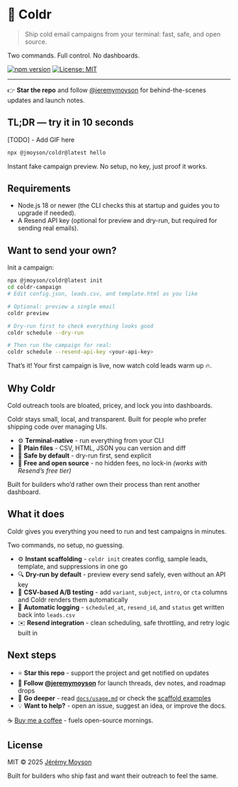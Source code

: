 # 🧊 Coldr

> Ship cold email campaigns from your terminal: fast, safe, and open source.

Two commands. Full control. No dashboards.

[![npm version](https://img.shields.io/npm/v/@jmoyson/coldr.svg)](https://www.npmjs.com/package/@jmoyson/coldr)
[![License: MIT](https://img.shields.io/badge/License-MIT-green.svg)](LICENSE)

---

👉 **Star the repo** and follow [@jeremymoyson](https://x.com/jeremymoyson) for behind-the-scenes updates and launch notes.

## TL;DR — try it in 10 seconds

[TODO] - Add GIF here

```bash
npx @jmoyson/coldr@latest hello
```

Instant fake campaign preview. No setup, no key, just proof it works.

## Requirements

- Node.js 18 or newer (the CLI checks this at startup and guides you to upgrade if needed).
- A Resend API key (optional for preview and dry-run, but required for sending real emails).

## Want to send your own?

Init a campaign:

```bash
npx @jmoyson/coldr@latest init
cd coldr-campaign
# Edit config.json, leads.csv, and template.html as you like

# Optional: preview a single email
coldr preview

# Dry-run first to check everything looks good
coldr schedule --dry-run

# Then run the campaign for real:
coldr schedule --resend-api-key <your-api-key>
```

That’s it! Your first campaign is live, now watch cold leads warm up 🔥.

## Why Coldr

Cold outreach tools are bloated, pricey, and lock you into dashboards.

Coldr stays small, local, and transparent. Built for people who prefer shipping code over managing UIs.

- ⚙️ **Terminal-native** - run everything from your CLI
- 🧾 **Plain files** - CSV, HTML, JSON you can version and diff
- 🧊 **Safe by default** - dry-run first, send explicit
- 💸 **Free and open source** - no hidden fees, no lock-in _(works with Resend’s free tier)_

Built for builders who’d rather own their process than rent another dashboard.

## What it does

Coldr gives you everything you need to run and test campaigns in minutes.

Two commands, no setup, no guessing.

- ⚙️ **Instant scaffolding** - `coldr init` creates config, sample leads, template, and suppressions in one go
- 🔍 **Dry-run by default** - preview every send safely, even without an API key
- 🧩 **CSV-based A/B testing** - add `variant`, `subject`, `intro`, or `cta` columns and Coldr renders them automatically
- 🧾 **Automatic logging** - `scheduled_at`, `resend_id`, and `status` get written back into `leads.csv`
- ✉️ **Resend integration** - clean scheduling, safe throttling, and retry logic built in

## Next steps

- ⭐️ **Star this repo** - support the project and get notified on updates
- 🧊 **Follow [@jeremymoyson](https://x.com/jeremymoyson)** for launch threads, dev notes, and roadmap drops
- 📘 **Go deeper** - read [`docs/usage.md`](docs/usage.md) or check the [scaffold examples](https://github.com/jmoyson/coldr/tree/main/scaffold)
- 💡 **Want to help?** - open an issue, suggest an idea, or improve the docs.

☕️ [Buy me a coffee](https://www.buymeacoffee.com/jmoyson) - fuels open-source mornings.

## License

MIT © 2025 [Jérémy Moyson](https://www.jmoyson.com)

Built for builders who ship fast and want their outreach to feel the same.
